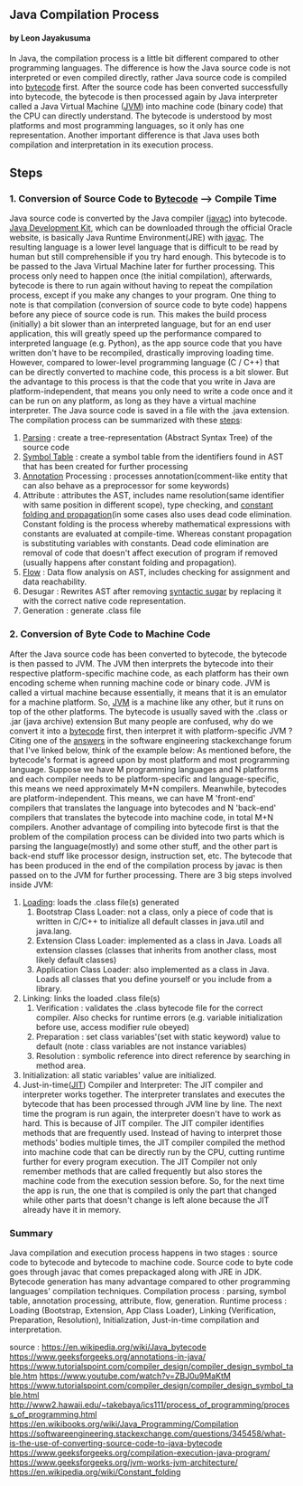 ## Java Compilation Process
#### by Leon Jayakusuma

  In Java, the compilation process is a little bit different compared to other programming languages. The difference is how the Java source code is not interpreted or even compiled directly, rather Java source code is compiled into [bytecode](https://en.wikipedia.org/wiki/Java_bytecode) first. After the source code has been converted successfully into bytecode, the bytecode is then processed again by Java interpreter called a Java Virtual Machine ([JVM](https://www.geeksforgeeks.org/jvm-works-jvm-architecture/)) into machine code (binary code) that the CPU can directly understand. The bytecode is understood by most platforms and most programming languages, so it only has one representation. Another important difference is that Java uses both compilation and interpretation in its execution process.
## Steps
### 1. Conversion of Source Code to [Bytecode](https://en.wikipedia.org/wiki/Java_bytecode) --> Compile Time
  Java source code is converted by the Java compiler ([javac](https://docs.oracle.com/javase/7/docs/technotes/tools/windows/javac.html#synopsis)) into bytecode. [Java Development Kit](https://www.oracle.com/java/technologies/javase-downloads.html), which can be downloaded through the official Oracle website, is basically Java Runtime Environment(JRE) with [javac](https://docs.oracle.com/javase/7/docs/technotes/tools/windows/javac.html#synopsis).  The resulting language is a lower level language that is difficult to be read by human but still comprehensible if you try hard enough. This bytecode is to be passed to the Java Virtual Machine later for further processing. This process only need to happen once (the initial compilation), afterwards, bytecode is there to run again without having to repeat the compilation process, except if you make any changes to your program. 
  One thing to note is that compilation (conversion of source code to byte code) happens before any piece of source code is run. This makes the build process (initially) a bit slower than an interpreted language, but for an end user application, this will greatly speed up the performance compared to interpreted language (e.g. Python), as the app source code that you have written don't have to be recompiled, drastically improving loading time. However, compared to lower-level programming language (C / C++) that can be directly converted to machine code, this process is a bit slower. But the advantage to this process is that the code that you write in Java are platform-independent, that means you only need to write a code once and it can be run on any platform, as long as they have a virtual machine interpreter. The Java source code is saved in a file with the .java extension. 
  The compilation process can be summarized with these [steps](https://www.geeksforgeeks.org/compilation-execution-java-program/):
  1. [Parsing](https://en.wikipedia.org/wiki/Parsing) : create a tree-representation (Abstract Syntax Tree) of the source code
  2. [Symbol Table](https://www.tutorialspoint.com/compiler_design/compiler_design_symbol_table.htm) : create a symbol table from the identifiers found in AST that has been created for further processing 
  3. [Annotation](https://www.geeksforgeeks.org/annotations-in-java/) Processing : processes annotation(comment-like entity that can also behave as a preprocessor for some keywords)
  4. Attribute : attributes the AST, includes name resolution(same identifier with same position in different scope), type checking, and [constant folding and propagation](https://en.wikipedia.org/wiki/Constant_folding)(in some cases also uses dead code elimination. Constant folding is the process whereby mathematical expressions with constants are evaluated at compile-time. Whereas constant propagation is substituting variables with constants. Dead code elimination are removal of code that doesn't affect execution of program if removed (usually happens after constant folding and propagation). 
  5. [Flow](https://www.geeksforgeeks.org/data-flow-analysis-compiler/) : Data flow analysis on AST, includes checking for assignment and data reachability.
  6. Desugar : Rewrites AST after removing [syntactic sugar](https://en.wikipedia.org/wiki/Syntactic_sugar) by replacing it with the correct native code representation. 
  7. Generation : generate .class file
### 2. Conversion of Byte Code to Machine Code
  After the Java source code has been converted to bytecode, the bytecode is then passed to JVM. The JVM then interprets the bytecode into their respective platform-specific machine code, as each platform has their own encoding scheme when running machine code or binary code. JVM is called a virtual machine because essentially, it means that it is an emulator for a machine platform. So, [JVM](https://www.geeksforgeeks.org/jvm-works-jvm-architecture/) is a machine like any other, but it runs on top of the other platforms. The bytecode is usually saved with the .class or .jar (java archive) extension But many people are confused, why do we convert it into a [bytecode](https://en.wikipedia.org/wiki/Java_bytecode) first, then interpret it with platform-specific JVM ? Citing one of the [answers](https://softwareengineering.stackexchange.com/questions/345458/what-is-the-use-of-converting-source-code-to-java-bytecode) in the software engineering stackexchange forum that I've linked below, think of the example below:
  As mentioned before, the bytecode's format is agreed upon by most platform and most programming language. Suppose we have M programming languages and N platforms and each compiler needs to be platform-specific and language-specific, this means we need approximately M*N compilers. Meanwhile, bytecodes are platform-independent. This means, we can have M 'front-end' compilers that translates the language into bytecodes and N 'back-end' compilers that translates the bytecode into machine code, in total M+N compilers.
  Another advantage of compiling into bytecode first is that the problem of the compilation process can be divided into two parts which is parsing the language(mostly) and some other stuff, and the other part is back-end stuff like processor design, instruction set, etc.
  The bytecode that has been produced in the end of the compilation process by javac is then passed on to the JVM for further processing. There are 3 big steps involved inside JVM:
  1. [Loading](https://www.baeldung.com/java-classloaders): loads the .class file(s) generated
      1. Bootstrap Class Loader: not a class, only a piece of code that is written in C/C++ to initialize all default classes in java.util and java.lang.
      2. Extension Class Loader: implemented as a class in Java. Loads all extension classes (classes that inherits from another class, most likely default classes)
      3. Application Class Loader: also implemented as a class in Java. Loads all classes that you define yourself or you include from a library.
  2. Linking: links the loaded .class file(s)
      1. Verification : validates the .class bytecode file for the correct compiler. Also checks for runtime errors (e.g. variable initialization before use, access modifier rule obeyed)
      2. Preparation : set class variables'(set with static keyword) value to default (note : class variables are not instance variables)
      3. Resolution : symbolic reference into direct reference by searching in method area.
  3. Initialization: all static variables' value are initialized.
  4. Just-in-time([JIT](https://en.wikipedia.org/wiki/Just-in-time_compilation)) Compiler and Interpreter:
      The JIT compiler and interpreter works together. The interpreter translates and executes the bytecode that has been processed through JVM line by line. The next time the program is run again, the interpreter doesn't have to work as hard. This is because of JIT compiler. The JIT compiler identifies methods that are frequently used. Instead of having to interpret those methods' bodies multiple times, the JIT compiler compiled the method into machine code that can be directly run by the CPU, cutting runtime further for every program execution. The JIT Compiler not only remember methods that are called frequently but also stores the machine code from the execution session before. So, for the next time the app is run, the one that is compiled is only the part that changed while other parts that doesn't change is left alone because the JIT already have it in memory.
      
### Summary
  Java compilation and execution process happens in two stages : source code to bytecode and bytecode to machine code. Source code to byte code goes through javac that comes prepackaged along with JRE in JDK. Bytecode generation has many advantage compared to other programming languages' compilation techniques. Compilation process : parsing, symbol table, annotation processing, attribute, flow, generation. Runtime process : Loading (Bootstrap, Extension, App Class Loader), Linking (Verification, Preparation, Resolution), Initialization, Just-in-time compilation and interpretation.
  
  source : 
  https://en.wikipedia.org/wiki/Java_bytecode
  https://www.geeksforgeeks.org/annotations-in-java/
  https://www.tutorialspoint.com/compiler_design/compiler_design_symbol_table.htm
  https://www.youtube.com/watch?v=ZBJ0u9MaKtM
  https://www.tutorialspoint.com/compiler_design/compiler_design_symbol_table.html
  http://www2.hawaii.edu/~takebaya/ics111/process_of_programming/process_of_programming.html
  https://en.wikibooks.org/wiki/Java_Programming/Compilation
  https://softwareengineering.stackexchange.com/questions/345458/what-is-the-use-of-converting-source-code-to-java-bytecode
  https://www.geeksforgeeks.org/compilation-execution-java-program/
  https://www.geeksforgeeks.org/jvm-works-jvm-architecture/
  https://en.wikipedia.org/wiki/Constant_folding
  
